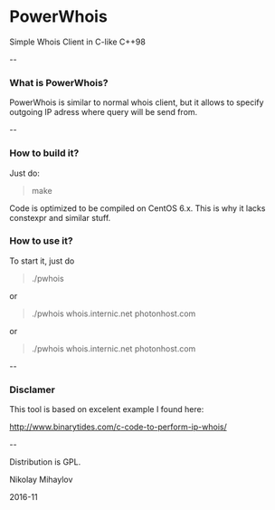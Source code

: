 # PowerWhois

Simple Whois Client in C-like C++98

--

### What is PowerWhois?

PowerWhois is similar to normal whois client, but it allows to specify outgoing IP adress where query will be send from.

--

### How to build it?

Just do:
> make

Code is optimized to be compiled on CentOS 6.x. This is why it lacks constexpr and similar stuff.

### How to use it?

To start it, just do

>./pwhois

or

> ./pwhois whois.internic.net photonhost.com

or

> ./pwhois whois.internic.net photonhost.com <outgoing ip>

--

### Disclamer

This tool is based on excelent example I found here:

http://www.binarytides.com/c-code-to-perform-ip-whois/

--

Distribution is GPL.

Nikolay Mihaylov

2016-11
